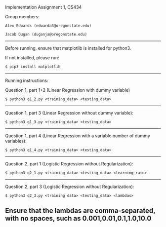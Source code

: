 Implementation Assignment 1, CS434

Group members: 

    Alex Edwards (edwarda3@oregonstate.edu)

    Jacob Dugan (duganja@oregonstate.edu)

---
Before running, ensure that matplotlib is installed for python3.

If not installed, please run:
```
$ pip3 install matplotlib
```
---
Running instructions:

Question 1, part 1+2 (Linear Regression with dummy variable)
```
$ python3 q1_2.py <training_data> <testing_data>
```
---
Question 1, part 3 (Linear Regression without dummy variable):
```
$ python3 q1_3.py <training_data> <testing_data>
```
---
Question 1, part 4 (Linear Regression with a variable number of dummy variables):
```
$ python3 q1_4.py <training_data> <testing_data>
```
---
Question 2, part 1 (Logistic Regression without Regularization):
```
$ python3 q2_1.py <training_data> <testing_data> <learning_rate>
```
---
Question 2, part 3 (Logistic Regression without Regularization):
```
$ python3 q2_3.py <training data> <testing_data> <lambdas>
```
Ensure that the lambdas are comma-separated, with no spaces, such as 0.001,0.01,0.1,1.0,10.0
---
